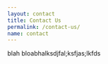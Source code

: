 ```yaml
---
layout: contact
title: Contact Us
permalink: /contact-us/
name: contact
---
```


blah bloabhalksdjfal;ksfjas;lkfds
